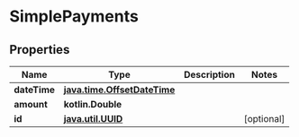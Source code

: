 
# SimplePayments

## Properties
| Name | Type | Description | Notes |
| ------------ | ------------- | ------------- | ------------- |
| **dateTime** | [**java.time.OffsetDateTime**](java.time.OffsetDateTime.md) |  |  |
| **amount** | **kotlin.Double** |  |  |
| **id** | [**java.util.UUID**](java.util.UUID.md) |  |  [optional] |



